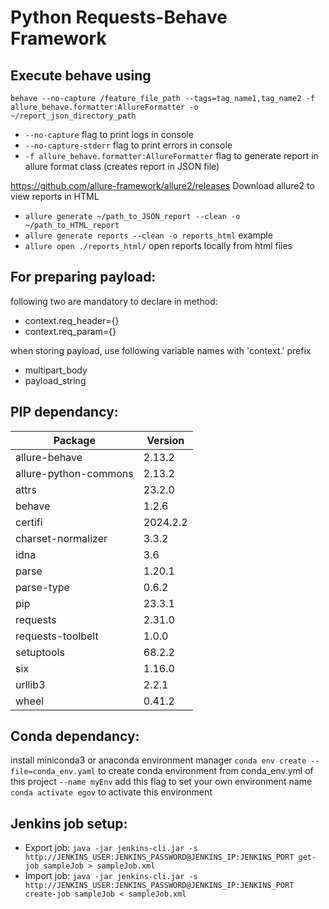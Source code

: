 # Python Requests-Behave Framework

## Execute behave using
`behave --no-capture /feature_file_path --tags=tag_name1,tag_name2 -f allure_behave.formatter:AllureFormatter -o ~/report_json_directory_path`

- `--no-capture` flag to print logs in console 
- `--no-capture-stderr` flag to print errors in console
- `-f allure_behave.formatter:AllureFormatter` flag to generate report in allure format class (creates report in JSON file)

https://github.com/allure-framework/allure2/releases Download allure2 to view reports in HTML

- `allure generate ~/path_to_JSON_report --clean -o ~/path_to_HTML_report` 
- `allure generate reports --clean -o reports_html` example 
- `allure open ./reports_html/` open reports locally from html files 

## For preparing payload:
following two are mandatory to declare in method:
- context.req_header={}
- context.req_param={}

when storing payload, use following variable names with 'context.' prefix 
- multipart_body
- payload_string

## PIP dependancy: 
|Package            |Version|
|-------------------|------|
|allure-behave         |2.13.2|
|allure-python-commons |2.13.2|
|attrs                 |23.2.0|
|behave             |1.2.6|
|certifi            |2024.2.2|
|charset-normalizer |3.3.2|
|idna               |3.6|
|parse              |1.20.1|
|parse-type         |0.6.2|
|pip                |23.3.1|
|requests           |2.31.0|
|requests-toolbelt  |1.0.0|
|setuptools         |68.2.2|
|six                |1.16.0|
|urllib3            |2.2.1|
|wheel              |0.41.2|

## Conda dependancy: 
install miniconda3 or anaconda environment manager
`conda env create --file=conda_env.yaml` to create conda environment from conda_env.yml of this project
`--name myEnv` add this flag to set your own environment name 
`conda activate egov` to activate this environment

## Jenkins job setup:
- Export job: `java -jar jenkins-cli.jar -s http://JENKINS_USER:JENKINS_PASSWORD@JENKINS_IP:JENKINS_PORT get-job sampleJob > sampleJob.xml`
- Import job: `java -jar jenkins-cli.jar -s http://JENKINS_USER:JENKINS_PASSWORD@JENKINS_IP:JENKINS_PORT create-job sampleJob < sampleJob.xml`
